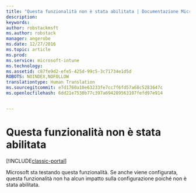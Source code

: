 ```yaml
---
title: "Questa funzionalità non è stata abilitata | Documentazione Microsoft"
description: 
keywords: 
author: robstackmsft
ms.author: robstack
manager: angerobe
ms.date: 12/27/2016
ms.topic: article
ms.prod: 
ms.service: microsoft-intune
ms.technology: 
ms.assetid: c87fe9d2-efe5-425d-99c5-3c71734e1d5d
ROBOTS: NOINDEX,NOFOLLOW
translationtype: Human Translation
ms.sourcegitcommit: e7d1760a10e63233fe7cc7f6fd57a68c5283647c
ms.openlocfilehash: 6dd21e7538b77c397a694289563107fefd97e914


---
```


# <a name="this-feature-has-not-been-enabled"></a>Questa funzionalità non è stata abilitata

[!INCLUDE[classic-portal](../includes/classic-portal.md)]

Microsoft sta testando questa funzionalità. Se anche viene configurata, questa funzionalità non ha alcun impatto sulla configurazione poiché non è stata abilitata.



<!--HONumber=Dec16_HO5-->


